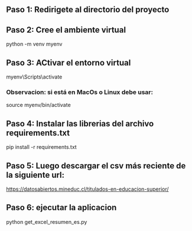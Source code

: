 ## Paso 1: Redirigete al directorio del proyecto 

## Paso 2: Cree el ambiente virtual
python -m venv myenv

## Paso 3: ACtivar el entorno virtual
myenv\Scripts\activate

### Observacion: si está en MacOs o Linux debe usar:
source myenv/bin/activate

## Paso 4: Instalar las librerias del archivo requirements.txt 
pip install -r requirements.txt

## Paso 5: Luego descargar el csv más reciente de la siguiente url:
https://datosabiertos.mineduc.cl/titulados-en-educacion-superior/

## Paso 6: ejecutar la aplicacion
python get_excel_resumen_es.py
